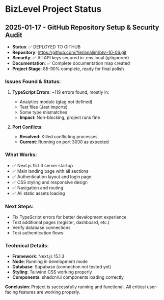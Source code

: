 # BizLevel Project Status

## 2025-01-17 - GitHub Repository Setup & Security Audit
- **Status**: ✅ DEPLOYED TO GITHUB
- **Repository**: https://github.com/Yerlanalim/blvl-10-06.git
- **Security**: ✅ All API keys secured in .env.local (gitignored)
- **Documentation**: ✅ Complete documentation map created
- **Project Stage**: 85-90% complete, ready for final polish

### Issues Found & Status:
1. **TypeScript Errors**: ~119 errors found, mostly in:
   - Analytics module (gtag not defined)
   - Test files (Jest imports)
   - Some type mismatches
   - **Impact**: Non-blocking, project runs fine

2. **Port Conflicts**: 
   - **Resolved**: Killed conflicting processes
   - **Current**: Running on port 3000 as expected

### What Works:
- ✅ Next.js 15.1.3 server startup
- ✅ Main landing page with all sections
- ✅ Authentication layout and login page
- ✅ CSS styling and responsive design
- ✅ Navigation and routing
- ✅ All static assets loading

### Next Steps:
- Fix TypeScript errors for better development experience
- Test additional pages (register, dashboard, etc.)
- Verify database connections
- Test authentication flows

### Technical Details:
- **Framework**: Next.js 15.1.3
- **Node**: Running in development mode
- **Database**: Supabase (connection not tested yet)
- **Styling**: Tailwind CSS working properly
- **Components**: shadcn/ui components loading correctly

**Conclusion**: Project is successfully running and functional. All critical user-facing features are working properly.


